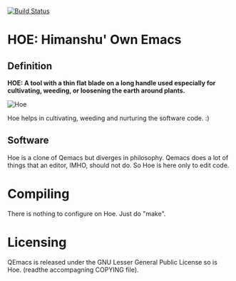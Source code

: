 [![Build Status](https://travis-ci.com/hschauhan/hoe.svg?branch=main)](https://travis-ci.com/hschauhan/hoe)

# HOE: Himanshu' Own Emacs

## Definition
<b>HOE: A tool with a thin flat blade on a long handle used especially for cultivating,
weeding, or loosening the earth around plants.</b>

![Hoe](https://upload.wikimedia.org/wikipedia/commons/thumb/f/f1/Hoe%2C_toothed_Zierbena_CoA.svg/291px-Hoe%2C_toothed_Zierbena_CoA.svg.png)

Hoe helps in cultivating, weeding and nurturing the software code. :)

## Software
Hoe is a clone of Qemacs but diverges in philosophy. Qemacs does a lot of things that
an editor, IMHO, should not do. So Hoe is here only to edit code.

# Compiling
There is nothing to configure on Hoe. Just do "make".

# Licensing
QEmacs is released under the GNU Lesser General Public License so is Hoe.
(readthe accompagning COPYING file).
